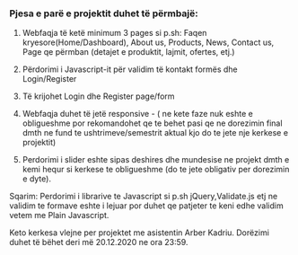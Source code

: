 ### Pjesa e parë e projektit duhet të përmbajë:

1. Webfaqja të ketë minimum 3 pages si p.sh: Faqen kryesore(Home/Dashboard), About us, 
Products, News, Contact us, Page qe përmban (detajet e produktit, lajmit, ofertes, etj.)

2. Përdorimi i Javascript-it për validim të kontakt formës dhe Login/Register

3. Të krijohet Login dhe Register page/form

4. Webfaqja duhet të jetë responsive - ( ne kete faze nuk eshte e obligueshme por 
rekomandohet qe te behet pasi qe ne dorezimin final dmth ne fund te ushtrimeve/semestrit 
aktual kjo do te jete nje kerkese e projektit)

5. Perdorimi i slider eshte sipas deshires dhe mundesise ne projekt dmth e kemi hequr si 
kerkese te obligueshme (do te jete obligativ per dorezimin e dyte).

Sqarim: Perdorimi i librarive te Javascript si p.sh jQuery,Validate.js etj ne validim te 
formave eshte i lejuar por duhet qe patjeter te keni edhe validim vetem me Plain Javascript.

Keto kerkesa vlejne per projektet me asistentin Arber Kadriu.
Dorëzimi duhet të bëhet deri më 20.12.2020 ne ora 23:59.
